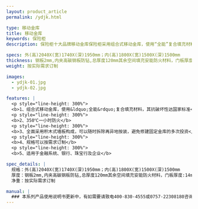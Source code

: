 ```yaml
---
layout: product_article
permalink: /ydjk.html

type: 移动金库
title: 移动金库
keywords: 保险柜
description: 保险柜十大品牌移动金库保险柜采用组合式移动金库，使用“全能”复合填充材料，其抗破坏性达国家标准，适用于金融系统、银行、珠宝行及企业。

specs: 外(高)2040X(宽)1740X(深)1950mm；内(高)1800X(宽)1500X(深)1500mm
thickness: 钢板2mm,内夹高碳钢板防钻,总厚度120mm其余空间填充安能防火材料，门板厚度:14mm
weight: 按实际需求订制

images:
  - ydjk-01.jpg
  - ydjk-02.jpg

features: |
  <p style="line-height: 300%">
  <b>1、组合式移动金库，使用&ldquo;全能&rdquo;复合填充材料，其抗破坏性达国家标准</b>
  <p style="line-height: 300%">
  <b>2、350℃一小时防火</b>
  <p style="line-height: 300%">
  <b>3、全面采用积木式墙板构成，可以随时拆除再异地按装，避免修建固定金库的多次投资</b>
  <p style="line-height: 300%">
  <b>4、规格可以按需求订制</b>
  <p style="line-height: 300%">
  <b>5、适用于金融系统、银行、珠宝行及企业</b>

spec_details: |
  规格：外(高)2040X(宽)1740X(深)1950mm；内(高)1800X(宽)1500X(深)1500mm  
  厚度：钢板2mm,内夹高碳钢板防钻,总厚度120mm其余空间填充安能防火材料，门板厚度:14mm  
  净重：按实际需求订制

manual: |
  ### 本系列产品使用说明书更新中，有如需要请致电400-830-4555或0757-22308180咨询，谢谢！
---
```

